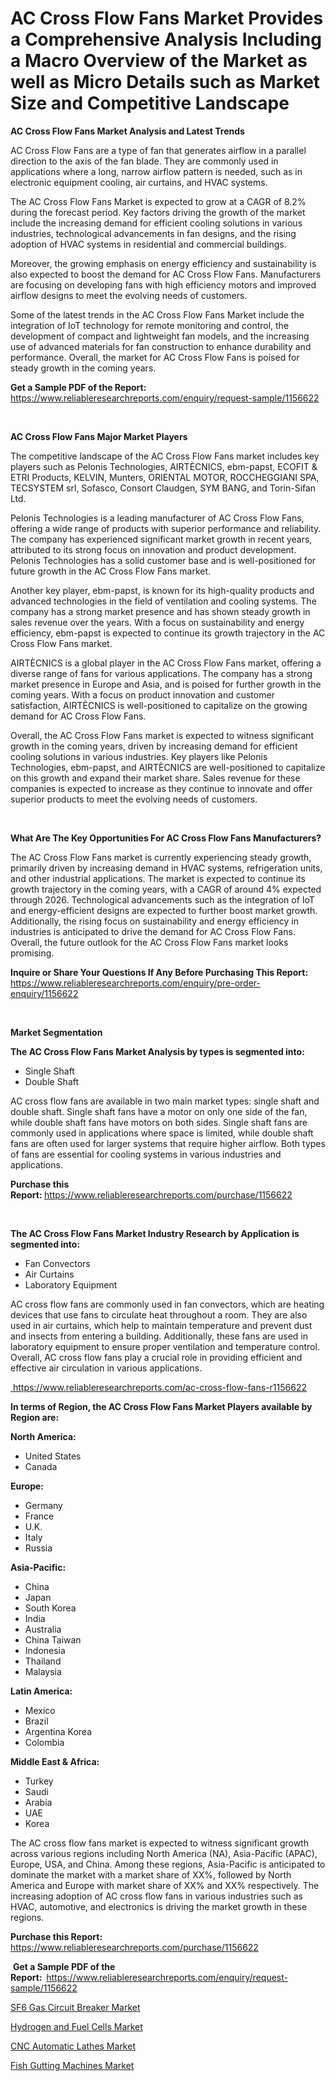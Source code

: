 <p><h1>AC Cross Flow Fans Market Provides a Comprehensive Analysis Including a Macro Overview of the Market as well as Micro Details such as Market Size and Competitive Landscape</h1></p><p><strong>AC Cross Flow Fans Market Analysis and Latest Trends</strong></p>
<p><p>AC Cross Flow Fans are a type of fan that generates airflow in a parallel direction to the axis of the fan blade. They are commonly used in applications where a long, narrow airflow pattern is needed, such as in electronic equipment cooling, air curtains, and HVAC systems.</p><p>The AC Cross Flow Fans Market is expected to grow at a CAGR of 8.2% during the forecast period. Key factors driving the growth of the market include the increasing demand for efficient cooling solutions in various industries, technological advancements in fan designs, and the rising adoption of HVAC systems in residential and commercial buildings.</p><p>Moreover, the growing emphasis on energy efficiency and sustainability is also expected to boost the demand for AC Cross Flow Fans. Manufacturers are focusing on developing fans with high efficiency motors and improved airflow designs to meet the evolving needs of customers.</p><p>Some of the latest trends in the AC Cross Flow Fans Market include the integration of IoT technology for remote monitoring and control, the development of compact and lightweight fan models, and the increasing use of advanced materials for fan construction to enhance durability and performance. Overall, the market for AC Cross Flow Fans is poised for steady growth in the coming years.</p></p>
<p><strong>Get a Sample PDF of the Report:&nbsp;</strong> <a href="https://www.reliableresearchreports.com/enquiry/request-sample/1156622">https://www.reliableresearchreports.com/enquiry/request-sample/1156622</a></p>
<p>&nbsp;</p>
<p><strong>AC Cross Flow Fans Major Market Players</strong></p>
<p><p>The competitive landscape of the AC Cross Flow Fans market includes key players such as Pelonis Technologies, AIRTÈCNICS, ebm-papst, ECOFIT & ETRI Products, KELVIN, Munters, ORIENTAL MOTOR, ROCCHEGGIANI SPA, TECSYSTEM srl, Sofasco, Consort Claudgen, SYM BANG, and Torin-Sifan Ltd. </p><p>Pelonis Technologies is a leading manufacturer of AC Cross Flow Fans, offering a wide range of products with superior performance and reliability. The company has experienced significant market growth in recent years, attributed to its strong focus on innovation and product development. Pelonis Technologies has a solid customer base and is well-positioned for future growth in the AC Cross Flow Fans market.</p><p>Another key player, ebm-papst, is known for its high-quality products and advanced technologies in the field of ventilation and cooling systems. The company has a strong market presence and has shown steady growth in sales revenue over the years. With a focus on sustainability and energy efficiency, ebm-papst is expected to continue its growth trajectory in the AC Cross Flow Fans market.</p><p>AIRTÈCNICS is a global player in the AC Cross Flow Fans market, offering a diverse range of fans for various applications. The company has a strong market presence in Europe and Asia, and is poised for further growth in the coming years. With a focus on product innovation and customer satisfaction, AIRTÈCNICS is well-positioned to capitalize on the growing demand for AC Cross Flow Fans.</p><p>Overall, the AC Cross Flow Fans market is expected to witness significant growth in the coming years, driven by increasing demand for efficient cooling solutions in various industries. Key players like Pelonis Technologies, ebm-papst, and AIRTÈCNICS are well-positioned to capitalize on this growth and expand their market share. Sales revenue for these companies is expected to increase as they continue to innovate and offer superior products to meet the evolving needs of customers.</p></p>
<p>&nbsp;</p>
<p><strong>What Are The Key Opportunities For AC Cross Flow Fans Manufacturers?</strong></p>
<p><p>The AC Cross Flow Fans market is currently experiencing steady growth, primarily driven by increasing demand in HVAC systems, refrigeration units, and other industrial applications. The market is expected to continue its growth trajectory in the coming years, with a CAGR of around 4% expected through 2026. Technological advancements such as the integration of IoT and energy-efficient designs are expected to further boost market growth. Additionally, the rising focus on sustainability and energy efficiency in industries is anticipated to drive the demand for AC Cross Flow Fans. Overall, the future outlook for the AC Cross Flow Fans market looks promising.</p></p>
<p><strong>Inquire or Share Your Questions If Any Before Purchasing This Report:</strong> <a href="https://www.reliableresearchreports.com/enquiry/pre-order-enquiry/1156622">https://www.reliableresearchreports.com/enquiry/pre-order-enquiry/1156622</a></p>
<p>&nbsp;</p>
<p><strong>Market Segmentation</strong></p>
<p><strong>The AC Cross Flow Fans Market Analysis by types is segmented into:</strong></p>
<p><ul><li>Single Shaft</li><li>Double Shaft</li></ul></p>
<p><p>AC cross flow fans are available in two main market types: single shaft and double shaft. Single shaft fans have a motor on only one side of the fan, while double shaft fans have motors on both sides. Single shaft fans are commonly used in applications where space is limited, while double shaft fans are often used for larger systems that require higher airflow. Both types of fans are essential for cooling systems in various industries and applications.</p></p>
<p><strong>Purchase this Report:&nbsp;</strong><a href="https://www.reliableresearchreports.com/purchase/1156622">https://www.reliableresearchreports.com/purchase/1156622</a></p>
<p>&nbsp;</p>
<p><strong>The AC Cross Flow Fans Market Industry Research by Application is segmented into:</strong></p>
<p><ul><li>Fan Convectors</li><li>Air Curtains</li><li>Laboratory Equipment</li></ul></p>
<p><p>AC cross flow fans are commonly used in fan convectors, which are heating devices that use fans to circulate heat throughout a room. They are also used in air curtains, which help to maintain temperature and prevent dust and insects from entering a building. Additionally, these fans are used in laboratory equipment to ensure proper ventilation and temperature control. Overall, AC cross flow fans play a crucial role in providing efficient and effective air circulation in various applications.</p></p>
<p><a href="https://www.reliableresearchreports.com/ac-cross-flow-fans-r1156622">&nbsp;https://www.reliableresearchreports.com/ac-cross-flow-fans-r1156622</a></p>
<p><strong>In terms of Region, the AC Cross Flow Fans Market Players available by Region are:</strong></p>
<p>
    <p> <strong> North America: </strong>
        <ul>
            <li>United States</li>
            <li>Canada</li>
        </ul>
        </p> 
    <p> <strong> Europe: </strong>
        <ul>
            <li>Germany</li>
            <li>France</li>
            <li>U.K.</li>
            <li>Italy</li>
            <li>Russia</li>
        </ul>
        </p> 
    <p> <strong> Asia-Pacific: </strong>
        <ul>
            <li>China</li>
            <li>Japan</li>
            <li>South Korea</li>
            <li>India</li>
            <li>Australia</li>
            <li>China Taiwan</li>
            <li>Indonesia</li>
            <li>Thailand</li>
            <li>Malaysia</li>
        </ul>
        </p> 
    <p> <strong> Latin America: </strong>
        <ul>
            <li>Mexico</li>
            <li>Brazil</li>
            <li>Argentina Korea</li>
            <li>Colombia</li>
        </ul>
        </p> 
    <p> <strong> Middle East & Africa: </strong>
        <ul>
            <li>Turkey</li>
            <li>Saudi</li>
            <li>Arabia</li>
            <li>UAE</li>
            <li>Korea</li>
        </ul>
    </p>
    </p>
<p><p>The AC cross flow fans market is expected to witness significant growth across various regions including North America (NA), Asia-Pacific (APAC), Europe, USA, and China. Among these regions, Asia-Pacific is anticipated to dominate the market with a market share of XX%, followed by North America and Europe with market share of XX% and XX% respectively. The increasing adoption of AC cross flow fans in various industries such as HVAC, automotive, and electronics is driving the market growth in these regions.</p></p>
<p><strong>Purchase this Report: </strong><a href="https://www.reliableresearchreports.com/purchase/1156622">https://www.reliableresearchreports.com/purchase/1156622</a></p>
<p>&nbsp;<strong>Get a Sample PDF of the Report:&nbsp;&nbsp;</strong><a href="https://www.reliableresearchreports.com/enquiry/request-sample/1156622">https://www.reliableresearchreports.com/enquiry/request-sample/1156622</a></p>
<p><strong></strong></p>
<p><p><a href="https://www.linkedin.com/pulse/sf6-gas-circuit-breaker-market-research-report-its-history-forecast-mwbjf?trackingId=5VnbOI68o24AKw7F9Ip9yw%3D%3D">SF6 Gas Circuit Breaker Market</a></p><p><a href="https://www.linkedin.com/pulse/hydrogen-fuel-cells-market-trends-forecast-competitive-analysis-eb6wc?trackingId=lkmBgaGUVqzK8Jr7%2FXKhZw%3D%3D">Hydrogen and Fuel Cells Market</a></p><p><a href="https://github.com/timeliteaut/Market-Research-Report-List-2/blob/main/cnc-automatic-lathes-market.md">CNC Automatic Lathes Market</a></p><p><a href="https://github.com/seekum/Market-Research-Report-List-2/blob/main/fish-gutting-machines-market.md">Fish Gutting Machines Market</a></p></p>